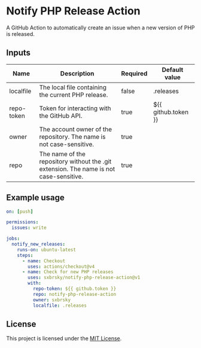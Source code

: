# Notify PHP Release Action

A GitHub Action to automatically create an issue when a new version of PHP is released.

## Inputs

| Name       | Description                                                                            | Required | Default value       |
|------------|----------------------------------------------------------------------------------------|----------|---------------------|
| localfile  | The local file containing the current PHP release.	                                    | false    | .releases           |
| repo-token | Token for interacting with the GitHub API.                                             | true     | ${{ github.token }} |
| owner      | The account owner of the repository. The name is not case-sensitive.                   | true     |                     |
| repo       | The name of the repository without the .git extension. The name is not case-sensitive. | true     |                     |

## Example usage

```yaml
on: [push]

permissions:
  issues: write

jobs:
  notify_new_releases:
    runs-on: ubuntu-latest
    steps:
      - name: Checkout
        uses: actions/checkout@v4
      - name: Check for new PHP releases
        uses: sxbrsky/notify-php-release-action@v1
        with:
          repo-token: ${{ github.token }}
          repo: notify-php-release-action
          owner: sxbrsky
          localfile: .releases

```

## License

This project is licensed under the [MIT License](LICENSE).
